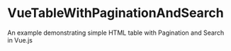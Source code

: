 # VueTableWithPaginationAndSearch
An example demonstrating simple HTML table with Pagination and Search in Vue.js
